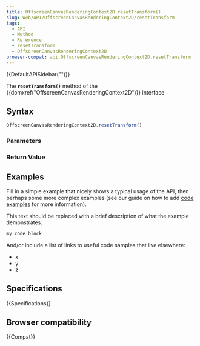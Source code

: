 ```yaml
---
title: OffscreenCanvasRenderingContext2D.resetTransform()
slug: Web/API/OffscreenCanvasRenderingContext2D/resetTransform
tags:
  - API
  - Method
  - Reference
  - resetTransform
  - OffscreenCanvasRenderingContext2D
browser-compat: api.OffscreenCanvasRenderingContext2D.resetTransform
---
```

{{DefaultAPISidebar("")}}

The **`resetTransform()`** method of the {{domxref("OffscreenCanvasRenderingContext2D")}} interface 

## Syntax

```js
OffscreenCanvasRenderingContext2D.resetTransform()
```

### Parameters



### Return Value



## Examples

Fill in a simple example that nicely shows a typical usage of the API, then perhaps some more complex examples (see our guide on how to add [code examples](/en-US/docs/MDN/Contribute/Structures/Code_examples) for more information).

This text should be replaced with a brief description of what the example demonstrates.

```js
my code block
```

And/or include a list of links to useful code samples that live elsewhere:

*   x
*   y
*   z

## Specifications

{{Specifications}}

## Browser compatibility

{{Compat}}

